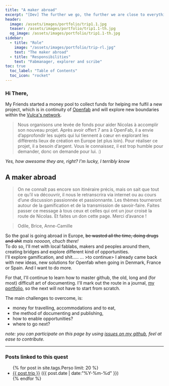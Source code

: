 ```yaml
---
title: "A maker abroad"
excerpt: "[Dev] The further we go, the further we are close to everything. Geee, that's deep, man."
header:
  image: /assets/images/portfolio/trip1.1.jpg
  teaser: /assets/images/portfolio/trip1.1-th.jpg
  og_image: /assets/images/portfolio/trip1.1-th.jpg
sidebar:
  - title: "Role"
    image: "/assets/images/portfolio/trip-rl.jpg"
    text: "The maker abroad"
  - title: "Responsibilities"
    text: "Fabmanager, explorer and scribe"
toc: true
  toc_label: "Table of Contents"
  toc_icon: "rocket"
---
```


### Hi There,
My Friends started a money pool to collect funds for helping me fulfil a new project, which is in continuity of [Openfab](openfab.be) and will explore new boundaries within the [Vulca's network](https://vulca.eu/about-us/).  

>Nous organisons une levée de fonds pour aider Nicolas à accomplir son nouveau projet. Après avoir offert 7 ans à OpenFab, il a envie d’approfondir les sujets qui lui tiennent à cœur en explorant les différents lieux de création en Europe (et plus loin).
Pour réaliser ce projet, il a besoin d’argent. Vous le connaissez, il est trop humble pour demander, donc on demande pour lui. :)

 _Yes, how awesome they are, right? I'm lucky, I terribly know_
## A maker abroad

>On ne connaît pas encore son itinéraire précis, mais on sait que tout ce qu’il va découvrir, il nous le retranscrira via internet ou au cours d’une discussion passionnée et passionnante. Les thèmes tourneront autour de la gamification et de la transmission de savoir-faire.
Faites passer ce message à tous ceux et celles qui ont un jour croisé la route de Nicolas. Et faites un don cette page.
Merci d’avance !

>Odile, Brice, Anne-Camille

So the goal is going abroad in Europe, ~~be wasted all the time, doing drugs and shit~~ _mais noooon, chuch there!_       
To do so, I'll met with local fablabs, makers and peoples around them, creating bridges and explore different kind of opportunities.   
I'll explore gamification, and shit..... ... >to continue>
I already came back with new ideas, new solutions for Openfab when going in Denmark, France or Spain. And I want to do more.  

For that, I'll continue to learn how to master github, the old, long and (for most) difficult art of documenting. I'll mark out the route in a journal, [my portfolio](nicolasdb.github.io), so the next will not have to start from scratch.  

The main challenges to overcome, is:
- money for travelling, accommodations and to eat,
- the method of documenting and publishing,
- how to enable opportunities?
- where to go next?



*note: you can participate on this page by using [issues on my github](https://github.com/nicolasdb/nicolasdb.github.io/issues/), feel at ease to contribute.*

























---
### Posts linked to this quest
<ul class="posts">
{% for post in site.tags.Perso limit: 20 %}  <!-- change the name after site.tags.***** to select the tag -->

  <div class="post_info">
    <li>
         <a href="{{ post.url }}">{{ post.trip }}</a>
         <span>({{ post.date | date:"%Y-%m-%d" }})</span>
    </li>
    </div>
  {% endfor %}
</ul>
